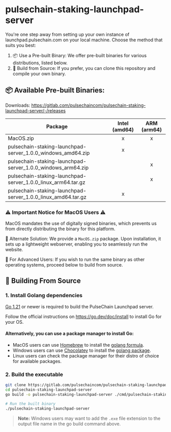 # pulsechain-staking-launchpad-server

You're one step away from setting up your own instance of launchpad.pulsechain.com on your local machine. Choose the method that suits you best:

1. 📦 Use a Pre-built Binary: We offer pre-built binaries for various distributions, listed below.
2. 🔧 Build from Source: If you prefer, you can clone this repository and compile your own binary.

## 📦 Available Pre-built Binaries:
Downloads: https://gitlab.com/pulsechaincom/pulsechain-staking-launchpad-server/-/releases

| Package                                           | Intel (amd64) | ARM (arm64) |
|---------------------------------------------------|:-------------:|:-----------:|
| MacOS.zip                                         |       x       |      x      |
| pulsechain-staking-launchpad-server_1.0.0_windows_amd64.zip  |       x       |             |
| pulsechain-staking-launchpad-server_1.0.0_windows_arm64.zip  |               |      x      |
| pulsechain-staking-launchpad-server_1.0.0_linux_arm64.tar.gz |               |      x      |
| pulsechain-staking-launchpad-server_1.0.0_linux_amd64.tar.gz |       x       |             |

### ⚠️ Important Notice for MacOS Users ⚠️
MacOS mandates the use of digitally signed binaries, which prevents us from directly distributing the binary for this platform.

🔹 Alternate Solution: We provide a `MacOS.zip` package. Upon installation, it sets up a lightweight webserver, enabling you to seamlessly run the website.

🔹 For Advanced Users: If you wish to run the same binary as other operating systems, proceed below to build from source.

## 🔧 Building From Source 

### 1. Install Golang dependencies
[Go 1.21](https://go.dev/doc/install) or newer is required to build the PulseChain Launchpad server.

Follow the official instructions on https://go.dev/doc/install to install Go for your OS.

#### Alternatively, you can use a package manager to install Go:
- MacOS users can use [Homebrew](https://brew.sh/) to install the [golang formula](https://formulae.brew.sh/formula/go).
- Windows users can use [Chocolatey](https://community.chocolatey.org/) to install the [golang package](https://community.chocolatey.org/packages/golang).
- Linux users can check the package manager for their distro of choice for available packages.

### 2. Build the executable
```bash
git clone https://gitlab.com/pulsechaincom/pulsechain-staking-launchpad-server.git
cd pulsechain-staking-launchpad-server
go build -o pulsechain-staking-launchpad-server ./cmd/pulsechain-staking-launchpad-server/main.go

# Run the built binary
./pulsechain-staking-launchpad-server
```
> **Note:** Windows users may want to add the `.exe` file extension to the output file name in the go build command above.
